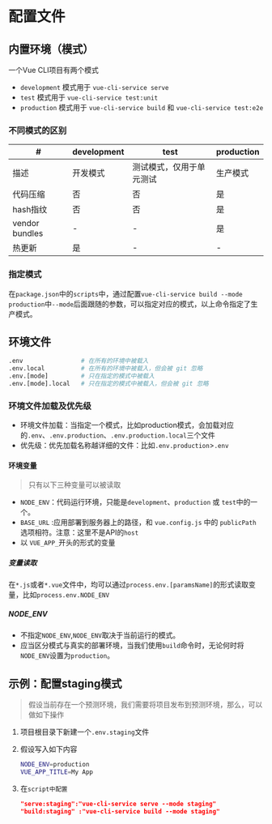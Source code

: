 # 配置文件

## 内置环境（模式）

一个Vue CLI项目有两个模式

- `development` 模式用于 `vue-cli-service serve`
- `test` 模式用于 `vue-cli-service test:unit`
- `production` 模式用于 `vue-cli-service build` 和 `vue-cli-service test:e2e`

### 不同模式的区别

| #              | development | test                     | production |
| -------------- | ----------- | ------------------------ | ---------- |
| 描述           | 开发模式    | 测试模式，仅用于单元测试 | 生产模式   |
| 代码压缩       | 否          | 否                       | 是         |
| hash指纹       | 否          | 否                       | 是         |
| vendor bundles | -           | -                        | 是         |
| 热更新         | 是          | -                        | -          |

### 指定模式

在`package.json`中的`scripts`中，通过配置`vue-cli-service build --mode production`中`--mode`后面跟随的参数，可以指定对应的模式，以上命令指定了生产模式。

## 环境文件

```bash
.env                # 在所有的环境中被载入
.env.local          # 在所有的环境中被载入，但会被 git 忽略
.env.[mode]         # 只在指定的模式中被载入
.env.[mode].local   # 只在指定的模式中被载入，但会被 git 忽略
```

### 环境文件加载及优先级

- 环境文件加载：当指定一个模式，比如production模式，会加载对应的`.env`、`.env.production`、`.env.production.local`三个文件
- 优先级：优先加载名称越详细的文件：比如`.env.production`>`.env`

#### 环境变量

> 只有以下三种变量可以被读取

- `NODE_ENV`：代码运行环境，只能是`development`、`production` 或 `test`中的一个。
- `BASE_URL` :应用部署到服务器上的路径，和 `vue.config.js` 中的 `publicPath` 选项相符。注意：这里不是API的`host`
- 以 `VUE_APP_`开头的形式的变量

##### 变量读取

在`*.js`或者`*.vue`文件中，均可以通过`process.env.[paramsName]`的形式读取变量，比如`process.env.NODE_ENV`

##### NODE_ENV

- 不指定`NODE_ENV`,`NODE_ENV`取决于当前运行的模式。
- 应当区分模式与真实的部署环境，当我们使用`build`命令时，无论何时将`NODE_ENV`设置为`production`。

## 示例：配置staging模式

> 假设当前存在一个预测环境，我们需要将项目发布到预测环境，那么，可以做如下操作

1. 项目根目录下新建一个`.env.staging`文件

2. 假设写入如下内容

   ```bash
   NODE_ENV=production
   VUE_APP_TITLE=My App
   ```

3. 在`script中配置`

      ```json
      "serve:staging":"vue-cli-service serve --mode staging"
      "build:staging" :"vue-cli-service build --mode staging"
      ```

   